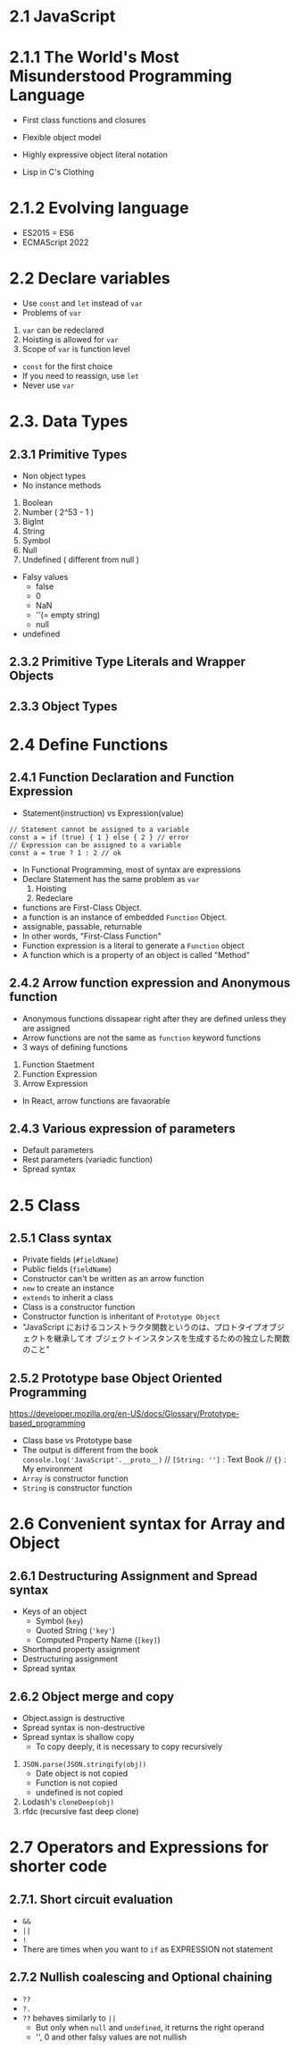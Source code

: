 # 2.1 JavaScript
# 2.1.1 The World's Most Misunderstood Programming Language
- First class functions and closures
- Flexible object model
- Highly expressive object literal notation

- Lisp in C's Clothing

# 2.1.2 Evolving language
- ES2015 = ES6
- ECMAScript 2022

# 2.2 Declare variables
- Use `const` and `let` instead of `var`
- Problems of `var`
1. `var` can be redeclared
2. Hoisting is allowed for `var`
3. Scope of `var` is function level

- `const` for the first choice
- If you need to reassign, use `let`
- Never use `var`

# 2.3. Data Types
## 2.3.1 Primitive Types
- Non object types
- No instance methods

1. Boolean
2. Number ( 2^53 - 1 )
3. BigInt
4. String
5. Symbol
6. Null
7. Undefined ( different from null )

- Falsy values
    - false
    - 0
    - NaN
    - ''(= empty string)
    - null
- undefined 
## 2.3.2 Primitive Type Literals and Wrapper Objects

## 2.3.3 Object Types

# 2.4 Define Functions
## 2.4.1 Function Declaration and Function Expression
- Statement(instruction) vs Expression(value)
```
// Statement cannot be assigned to a variable
const a = if (true) { 1 } else { 2 } // error
// Expression can be assigned to a variable
const a = true ? 1 : 2 // ok
```
- In Functional Programming, most of syntax are expressions
- Declare Statement has the same problem as `var`
  1. Hoisting
  2. Redeclare
- functions are First-Class Object.
- a function is an instance of embedded `Function` Object.
- assignable, passable, returnable
- In other words, "First-Class Function"
- Function expression is a literal to generate a `Function` object
- A function which is a property of an object is called "Method"

## 2.4.2 Arrow function expression and Anonymous function
- Anonymous functions dissapear right after they are defined unless they are assigned
- Arrow functions are not the same as `function` keyword functions
- 3 ways of defining functions
1. Function Staetment
2. Function Expression
3. Arrow Expression
- In React, arrow functions are favaorable

## 2.4.3 Various expression of parameters
- Default parameters
- Rest parameters (variadic function)
- Spread syntax

# 2.5 Class
## 2.5.1 Class syntax
- Private fields (`#fieldName`)
- Public fields (`fieldName`)
- Constructor can't be written as an arrow function
- `new` to create an instance
- `extends` to inherit a class
- Class is a constructor function
- Constructor function is inheritant of `Prototype Object`
- "JavaScript におけるコンストラクタ関数というのは、プロトタイプオブジェクトを継承してオ ブジェクトインスタンスを生成するための独立した関数のこと"

## 2.5.2 Prototype base Object Oriented Programming
https://developer.mozilla.org/en-US/docs/Glossary/Prototype-based_programming
- Class base vs Prototype base
- The output is different from the book
`console.log('JavaScript'.__proto__)`
// `[String: '']` : Text Book
// `{}` : My environment
- `Array` is constructor function
- `String` is constructor function

# 2.6 Convenient syntax for Array and Object
## 2.6.1 Destructuring Assignment and Spread syntax
- Keys of an object
    - Symbol (`key`)
    - Quoted String (`'key'`)
    - Computed Property Name (`[key]`)
- Shorthand property assignment
- Destructuring assignment
- Spread syntax

## 2.6.2 Object merge and copy
- Object.assign is destructive
- Spread syntax is non-destructive
- Spread syntax is shallow copy
    - To copy deeply, it is necessary to copy recursively
1. `JSON.parse(JSON.stringify(obj))`
    - Date object is not copied
    - Function is not copied
    - undefined is not copied
2. Lodash's `cloneDeep(obj)`
3. rfdc (recursive fast deep clone)

# 2.7 Operators and Expressions for shorter code
## 2.7.1. Short circuit evaluation
- `&&`
- `||`
- `!`
- There are times when you want to `if` as EXPRESSION not statement

## 2.7.2 Nullish coalescing and Optional chaining
- `??`
- `?.`
- `??` behaves similarly to `||`
    - But only when `null` and `undefined`, it returns the right operand
    - '', 0 and other falsy values are not nullish
